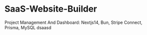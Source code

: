 # SaaS-Website-Builder

Project Management And Dashboard: Nextjs14, Bun, Stripe Connect, Prisma, MySQL
dsaasd
